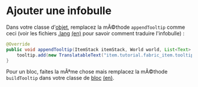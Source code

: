 # Ajouter une infobulle

Dans votre classe d'[objet](../../French/tutoriel/objets.md), remplacez la mÃ©thode
`appendTooltip` comme ceci (voir les fichiers [.lang](../../French/tutoriel/lang.md)
[(en)](../../Modding-Tutorials/Miscellaneous/lang.md) pour savoir comment traduire l'infobulle) :

```java
@Override
public void appendTooltip(ItemStack itemStack, World world, List<Text> tooltip, TooltipContext tooltipContext) {
    tooltip.add(new TranslatableText("item.tutorial.fabric_item.tooltip"));
}
```

Pour un bloc, faites la mÃªme chose mais remplacez la mÃ©thode
`buildTooltip` dans votre classe de [bloc](../../French/tutoriel/blocs.md)
[(en)](../../Modding-Tutorials/Blocks-and-Block-Entities/block.md).
